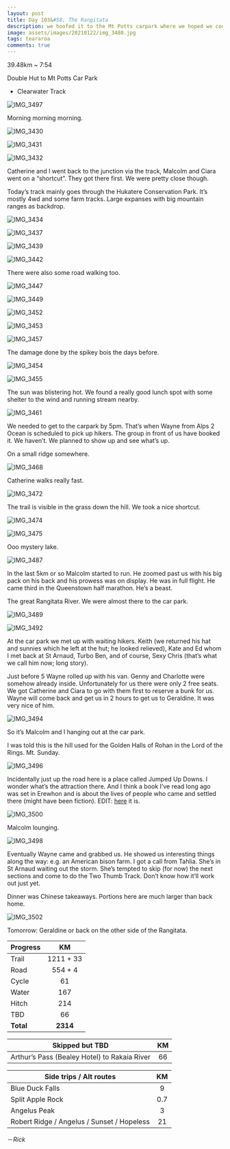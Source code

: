 ```yaml
---
layout: post
title: Day 103&#58; The Rangitata
description: we hoofed it to the Mt Potts carpark where we hoped we could squeeze in the shuttle. It kinda worked
image: assets/images/20210122/img_3480.jpg
tags: teararoa
comments: true
---
```


39.48km ~ 7:54

Double Hut to Mt Potts Car Park

- Clearwater Track

![IMG_3497](/assets/images/20210122/img_3497.jpg)

Morning morning morning. 

![IMG_3430](/assets/images/20210122/img_3430.jpg)

![IMG_3431](/assets/images/20210122/img_3431.jpg)

![IMG_3432](/assets/images/20210122/img_3432.jpg)

Catherine and I went back to the junction via the track, Malcolm and Ciara went on a “shortcut”. They got there first. We were pretty close though. 

Today’s track mainly goes through the Hukatere Conservation Park. It’s mostly 4wd and some farm tracks. Large expanses with big mountain ranges as backdrop. 

![IMG_3434](/assets/images/20210122/img_3434.jpg)

![IMG_3437](/assets/images/20210122/img_3437.jpg)

![IMG_3439](/assets/images/20210122/img_3439.jpg)

![IMG_3442](/assets/images/20210122/img_3442.jpg)

There were also some road walking too. 

![IMG_3447](/assets/images/20210122/img_3447.jpg)

![IMG_3449](/assets/images/20210122/img_3449.jpg)

![IMG_3452](/assets/images/20210122/img_3452.jpg)

![IMG_3453](/assets/images/20210122/img_3453.jpg)

![IMG_3457](/assets/images/20210122/img_3457.jpg)

The damage done by the spikey bois the days before. 

![IMG_3454](/assets/images/20210122/img_3454.jpg)

![IMG_3455](/assets/images/20210122/img_3455.jpg)

The sun was blistering hot. We found a really good lunch spot with some shelter to the wind and running stream nearby.

![IMG_3461](/assets/images/20210122/img_3461.jpg)

We needed to get to the carpark by 5pm. That’s when Wayne from Alps 2 Ocean is scheduled to pick up hikers. The group in front of us have booked it. We haven’t. We planned to show up and see what’s up.

On a small ridge somewhere.

![IMG_3468](/assets/images/20210122/img_3468.jpg)

Catherine walks really fast. 

![IMG_3472](/assets/images/20210122/img_3472.jpg)

The trail is visible in the grass down the hill. We took a nice shortcut. 

![IMG_3474](/assets/images/20210122/img_3474.jpg)

![IMG_3475](/assets/images/20210122/img_3475.jpg)

Ooo mystery lake. 

![IMG_3487](/assets/images/20210122/img_3487.jpg)

In the last 5km or so Malcolm started to run. He zoomed past us with his big pack on his back and his prowess was on display. He was in full flight. He came third in the Queenstown half marathon. He’s a beast. 

The great Rangitata River. We were almost there to the car park. 

![IMG_3489](/assets/images/20210122/img_3489.jpg)

![IMG_3492](/assets/images/20210122/img_3492.jpg)

At the car park we met up with waiting hikers. Keith (we returned his hat and sunnies which he left at the hut; he looked relieved), Kate and Ed whom I met back at St Arnaud, Turbo Ben, and of course, Sexy Chris (that’s what we call him now; long story).  

Just before 5 Wayne rolled up with his van. Genny and Charlotte were somehow already inside. Unfortunately for us there were only 2 free seats. We got Catherine and Ciara to go with them first to reserve a bunk for us. Wayne will come back and get us in 2 hours to get us to Geraldine. It was very nice of him. 

![IMG_3494](/assets/images/20210122/img_3494.jpg)

So it’s Malcolm and I hanging out at the car park. 

I was told this is the hill used for the Golden Halls of Rohan in the Lord of the Rings. Mt. Sunday. 

![IMG_3496](/assets/images/20210122/img_3496.jpg)

Incidentally just up the road here is a place called Jumped Up Downs. I wonder what’s the attraction there. And I think a book I’ve read long ago was set in Erewhon and is about the lives of people who came and settled there (might have been fiction). EDIT: [here](https://en.wikipedia.org/wiki/Erewhon) it is.

![IMG_3500](/assets/images/20210122/img_3500.jpg)

Malcolm lounging. 

![IMG_3498](/assets/images/20210122/img_3498.jpg)

Eventually Wayne came and grabbed us. He showed us interesting things along the way: e.g. an American bison farm. I got a call from Tahlia. She’s in St Arnaud waiting out the storm. She’s tempted to skip (for now) the next sections and come to do the Two Thumb Track. Don’t know how it’ll work out just yet. 

Dinner was Chinese takeaways. Portions here are much larger than back home. 

![IMG_3502](/assets/images/20210122/img_3502.jpg)

Tomorrow: Geraldine or back on the other side of the Rangitata.

| Progress | KM |
| ---- |:----:|
| Trail | 1211 + 33 |
| Road | 554 + 4 |
| Cycle | 61 |
| Water | 167 |
| Hitch | 214 |
| TBD | 66 |
| **Total** | **2314** |

| Skipped but TBD | KM |
| ---- |:----:|
| Arthur’s Pass (Bealey Hotel) to Rakaia River | 66 |

| Side trips / Alt routes | KM |
| ---- |:----:|
| Blue Duck Falls | 9 |
| Split Apple Rock | 0.7 |
| Angelus Peak | 3 |
| Robert Ridge / Angelus / Sunset / Hopeless | 21 |


－_Rick_